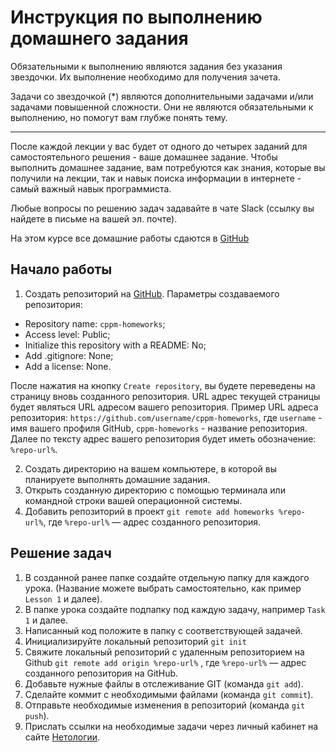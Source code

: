 # Инструкция по выполнению домашнего задания

Обязательными к выполнению являются задания без указания звездочки. Их выполнение необходимо для получения зачета.

Задачи со звездочкой (*) являются дополнительными задачами и/или задачами повышенной сложности. Они не являются обязательными к выполнению, но помогут вам глубже понять тему.

-----

После каждой лекции у вас будет от одного до четырех заданий для самостоятельного решения - ваше домашнее задание. Чтобы выполнить домашнее задание, вам потребуются как знания, которые вы получили на лекции, так и навык поиска информации в интернете - самый важный навык программиста.

Любые вопросы по решению задач задавайте в чате Slack (ссылку вы найдете в письме на вашей эл. почте).

На этом курсе все домашние работы сдаются в [GitHub](https://github.com/)

## Начало работы

1. Создать репозиторий на [GitHub](https://github.com/). Параметры создаваемого репозитория:
* Repository name: `cppm-homeworks`;
* Access level: Public;
* Initialize this repository with a README: No;
* Add .gitignore: None;
* Add a license: None.

После нажатия на кнопку `Create repository`, вы будете переведены на страницу вновь созданного репозитория.
URL адрес текущей страницы будет являться URL адресом вашего репозитория.
Пример URL адреса репозитория: `https://github.com/username/cppm-homeworks`, где `username` - имя вашего профиля GitHub, `cppm-homeworks` - название репозитория. Далее по тексту адрес вашего репозитория будет иметь обозначение: `%repo-url%`.

2. Создать директорию на вашем компьютере, в которой вы планируете выполнять домашние задания.
3. Открыть созданную директорию с помощью терминала или командной строки вашей операционной системы.
4. Добавить репозиторий в проект `git remote add homeworks %repo-url%`, где `%repo-url%` — адрес созданного репозитория.

## Решение задач
1. В созданной ранее папке создайте отдельную папку для каждого урока. (Название можете выбрать самостоятельно, как пример `Lesson 1` и далее).
2. В папке урока создайте подпапку под каждую задачу, например `Task 1` и далее.
3. Написанный код положите в папку с соответствующей задачей.
4. Инициализируйте локальный репозиторий `git init`
5. Свяжите локальный репозиторий с удаленным репозиторием на Github `git remote add origin %repo-url%` , где `%repo-url%` — адрес созданного репозитория на GitHub.
6. Добавьте нужные файлы в отслеживание GIT (команда `git add`).
7. Сделайте коммит с необходимыми файлами (команда `git commit`).
8. Отправьте необходимые изменения в репозиторий (команда `git push`).
9. Прислать ссылки на необходимые задачи через личный кабинет на сайте [Нетологии](https://netology.ru/).
